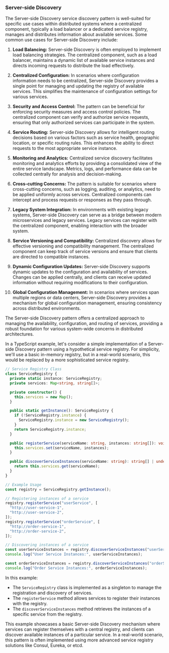 ### Server-side Discovery

The Server-side Discovery service discovery pattern is well-suited for specific use cases within distributed systems where a centralized component, typically a load balancer or a dedicated service registry, manages and distributes information about available services. Some common use cases for Server-side Discovery include:

1. **Load Balancing:** Server-side Discovery is often employed to implement load balancing strategies. The centralized component, such as a load balancer, maintains a dynamic list of available service instances and directs incoming requests to distribute the load effectively.

2. **Centralized Configuration:** In scenarios where configuration information needs to be centralized, Server-side Discovery provides a single point for managing and updating the registry of available services. This simplifies the maintenance of configuration settings for various services.

3. **Security and Access Control:** The pattern can be beneficial for enforcing security measures and access control policies. The centralized component can verify and authorize service requests, ensuring that only authorized services can participate in the system.

4. **Service Routing:** Server-side Discovery allows for intelligent routing decisions based on various factors such as service health, geographic location, or specific routing rules. This enhances the ability to direct requests to the most appropriate service instance.

5. **Monitoring and Analytics:** Centralized service discovery facilitates monitoring and analytics efforts by providing a consolidated view of the entire service landscape. Metrics, logs, and performance data can be collected centrally for analysis and decision-making.

6. **Cross-cutting Concerns:** The pattern is suitable for scenarios where cross-cutting concerns, such as logging, auditing, or analytics, need to be applied uniformly across services. Centralized components can intercept and process requests or responses as they pass through.

7. **Legacy System Integration:** In environments with existing legacy systems, Server-side Discovery can serve as a bridge between modern microservices and legacy services. Legacy services can register with the centralized component, enabling interaction with the broader system.

8. **Service Versioning and Compatibility:** Centralized discovery allows for effective versioning and compatibility management. The centralized component can keep track of service versions and ensure that clients are directed to compatible instances.

9. **Dynamic Configuration Updates:** Server-side Discovery supports dynamic updates to the configuration and availability of services. Changes can be applied centrally, and clients can receive updated information without requiring modifications to their configuration.

10. **Global Configuration Management:** In scenarios where services span multiple regions or data centers, Server-side Discovery provides a mechanism for global configuration management, ensuring consistency across distributed environments.

The Server-side Discovery pattern offers a centralized approach to managing the availability, configuration, and routing of services, providing a robust foundation for various system-wide concerns in distributed architectures.

In a TypeScript example, let's consider a simple implementation of a Server-side Discovery pattern using a hypothetical service registry. For simplicity, we'll use a basic in-memory registry, but in a real-world scenario, this would be replaced by a more sophisticated service registry.

```typescript
// Service Registry Class
class ServiceRegistry {
  private static instance: ServiceRegistry;
  private services: Map<string, string[]>;

  private constructor() {
    this.services = new Map();
  }

  public static getInstance(): ServiceRegistry {
    if (!ServiceRegistry.instance) {
      ServiceRegistry.instance = new ServiceRegistry();
    }
    return ServiceRegistry.instance;
  }

  public registerService(serviceName: string, instances: string[]): void {
    this.services.set(serviceName, instances);
  }

  public discoverServiceInstances(serviceName: string): string[] | undefined {
    return this.services.get(serviceName);
  }
}

// Example Usage
const registry = ServiceRegistry.getInstance();

// Registering instances of a service
registry.registerService("userService", [
  "http://user-service-1",
  "http://user-service-2",
]);
registry.registerService("orderService", [
  "http://order-service-1",
  "http://order-service-2",
]);

// Discovering instances of a service
const userServiceInstances = registry.discoverServiceInstances("userService");
console.log("User Service Instances:", userServiceInstances);

const orderServiceInstances = registry.discoverServiceInstances("orderService");
console.log("Order Service Instances:", orderServiceInstances);
```

In this example:

- The `ServiceRegistry` class is implemented as a singleton to manage the registration and discovery of services.
- The `registerService` method allows services to register their instances with the registry.
- The `discoverServiceInstances` method retrieves the instances of a specific service from the registry.

This example showcases a basic Server-side Discovery mechanism where services can register themselves with a central registry, and clients can discover available instances of a particular service. In a real-world scenario, this pattern is often implemented using more advanced service registry solutions like Consul, Eureka, or etcd.
